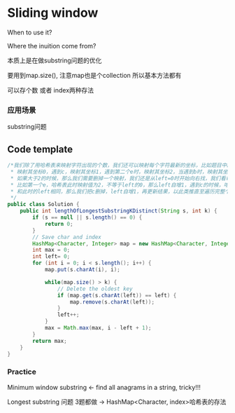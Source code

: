 # Sliding window

When to use it?

Where the inuition come from?

本质上是在做substring问题的优化

要用到map.size(), 注意map也是个collection 所以基本方法都有



可以存个数 或者 index两种存法

### 应用场景

substring问题



## Code template

```java
/*我们除了用哈希表来映射字符出现的个数，我们还可以映射每个字符最新的坐标，比如题目中的例子"eceba"，遇到第一个e，
 * 映射其坐标0，遇到c，映射其坐标1，遇到第二个e时，映射其坐标2，当遇到b时，映射其坐标3，每次我们都判断当前哈希表中的映射数，
 * 如果大于2的时候，那么我们需要删掉一个映射，我们还是从left=0时开始向右找，我们看每个字符在哈希表中的映射值是否等于当前坐标left，
 * 比如第一个e，哈希表此时映射值为2，不等于left的0，那么left自增1，遇到c的时候，哈希表中c的映射值是1，
 * 和此时的left相同，那么我们把c删掉，left自增1，再更新结果，以此类推直至遍历完整个字符串
 */
public class Solution {
    public int lengthOfLongestSubstringKDistinct(String s, int k) {
        if (s == null || s.length() == 0) {
            return 0;
        }
        // Save char and index
        HashMap<Character, Integer> map = new HashMap<Character, Integer>();
        int max = 0;
        int left= 0;
        for (int i = 0; i < s.length(); i++) {
            map.put(s.charAt(i), i);

            while(map.size() > k) {
                // Delete the oldest key
                if (map.get(s.charAt(left)) == left) {
                    map.remove(s.charAt(left));
                }
                left++;
            }
            max = Math.max(max, i - left + 1);
        }
        return max;
    }
}
```



### Practice

Minimum window substring <- find all anagrams in a string, tricky!!!

Longest substring 问题 3题都做 -> HashMap<Character, index>哈希表的存法

